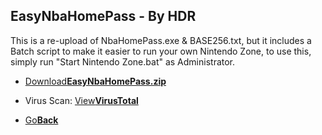 ## EasyNbaHomePass - By HDR

This is a re-upload of NbaHomePass.exe & BASE256.txt, but it includes a Batch script to make it easier to run your own Nintendo Zone, to use this, simply run "Start Nintendo Zone.bat" as Administrator.

<onebutton>
  <ul>
    <li><a href="EasyNbaHomePass.zip">Download<strong>EasyNbaHomePass.zip</strong></a></li>
  </ul>
  <ul>
  <li>Virus Scan: <a href="https://www.virustotal.com/#/file/157148c11c485c8a88ae7211c389191a7b8503f0020fe2c1879f9a4ff2053872/detection">View<strong>VirusTotal</strong></a></li>
  </ul>
  
  
<ul>
            <li><a href="../">Go<strong>Back</strong></a></li>
          </ul>
</onebutton>
